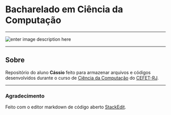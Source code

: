 # **Bacharelado em Ciência da Computação**


----------


![enter image description here](http://www.cefet-rj.br/attachments/article/431/Horizontal%20azul.jpg)


----------


## Sobre
Repositório do aluno **Cássio** feito para armazenar arquivos e códigos desenvolvidos durante o curso de [Ciência da Computação](http://www.cefet-rj.br/index.php/bacharelado-em-ciencia-da-computacao) do [CEFET-RJ](http://www.cefet-rj.br/).


----------
### Agradecimento
Feito com o editor markdown de código aberto [StackEdit](https://stackedit.io/).
